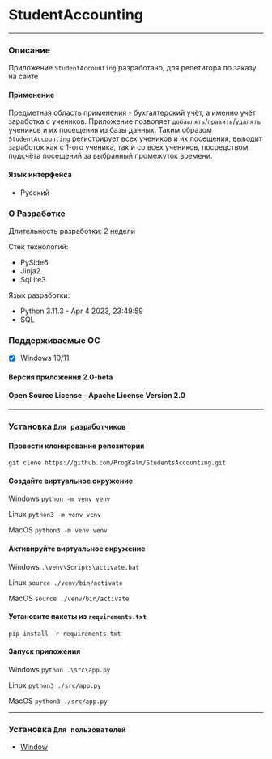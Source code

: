 # StudentAccounting

***

### Описание

Приложение `StudentAccounting` разработано, для репетитора по заказу на сайте []()

#### Применение

Предметная область применения - бухгалтерский учёт, а именно
учёт заработка с учеников. Приложение позволяет `добавлять`/`править`/`удалять` учеников и их посещения из базы данных.
Таким образом `StudentAccounting` регистрирует всех учеников и их посещения, выводит заработок как с 1-ого ученика, так
и со всех учеников, посредством подсчёта посещений за выбранный промежуток времени.

#### Язык интерфейса

* Русский

### О Разработке

Длительность разработки: 2 недели

Стек технологий:

* PySide6
* Jinja2
* SqLite3

Язык разработки:

* Python 3.11.3 - Apr 4 2023, 23:49:59
* SQL

### Поддерживаемые ОС

- [x] Windows 10/11

#### Версия приложения 2.0-beta

#### Open Source License - Apache License Version 2.0

***

### Установка `Для разработчиков`

#### Провести клонирование репозитория

`git clone https://github.com/ProgKalm/StudentsAccounting.git`

#### Создайте виртуальное окружение

Windows `python -m venv venv`

Linux `python3 -m venv venv`

MacOS `python3 -m venv venv`

#### Активируйте виртуальное окружение

Windows `.\venv\Scripts\activate.bat`

Linux `source ./venv/bin/activate`

MacOS `source ./venv/bin/activate`

#### Установите пакеты из `requirements.txt`

`pip install -r requirements.txt`

#### Запуск приложения

Windows `python .\src\app.py`

Linux `python3 ./src/app.py`

MacOS `python3 ./src/app.py`

***

### Установка `Для пользователей`

* [Window](https://drive.google.com/file/d/1Uws98GR4m9xaY5C27e1td1tOjUG3kPu_/view?usp=sharing)